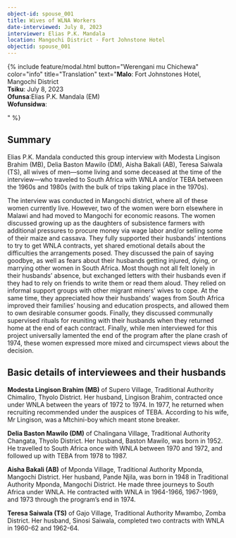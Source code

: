 ```yaml
---
object-id: spouse_001
title: Wives of WLNA Workers
date-interviewed: July 8, 2023
interviewer: Elias P.K. Mandala
location: Mangochi District - Fort Johnstone Hotel
objectid: spouse_001
---
```

{% include feature/modal.html button="Werengani mu Chichewa" color="info" title="Translation" text="**Malo**: Fort Johnstones Hotel, Mangochi District<br>
**Tsiku**: July 8, 2023<br>
**Ofunsa**:Elias P.K. Mandala (EM)<br>
**Wofunsidwa**: </p>" %}
## Summary

Elias P.K. Mandala conducted this group interview with Modesta Lingison Brahim (MB), Delia Baston Mawilo (DM), Aisha Bakali (AB), Teresa Saiwala (TS), all wives of men—some living and some deceased at the time of the interview—who traveled to South Africa with WNLA and/or TEBA between the 1960s and 1980s (with the bulk of trips taking place in the 1970s). 

The interview was conducted in Mangochi district, where all of these women currently live. However, two of the women were born elsewhere in Malawi and had moved to Mangochi for economic reasons. The women discussed growing up as the daughters of subsistence farmers with additional pressures to procure money via wage labor and/or selling some of their maize and cassava. They fully supported their husbands’ intentions to try to get WNLA contracts, yet shared emotional details about the difficulties the arrangements posed. They discussed the pain of saying goodbye, as well as fears about their husbands getting injured, dying, or marrying other women in South Africa. Most though not all felt lonely in their husbands’ absence, but exchanged letters with their husbands even if they had to rely on friends to write them or read them aloud. They relied on informal support groups with other migrant miners’ wives to cope. At the same time, they appreciated how their husbands’ wages from South Africa improved their families’ housing and education prospects, and allowed them to own desirable consumer goods. Finally, they discussed communally supervised rituals for reuniting with their husbands when they returned home at the end of each contract. Finally, while men interviewed for this project universally lamented the end of the program after the plane crash of 1974, these women expressed more mixed and circumspect views about the decision. 

## Basic details of interviewees and their husbands

**Modesta Lingison Brahim (MB)** of Supero Village, Traditional Authority Chimaliro, Thyolo District. Her husband, Lingison Brahim, contracted once under WNLA between the years of 1972 to 1974. In 1977, he returned when recruiting recommended under the auspices of TEBA. According to his wife, Mr Lingison, was a Mtchini-boy which meant stone breaker.

**Delia Baston Mawilo (DM)** of Chalingana Village, Traditional Authority Changata, Thyolo District. Her husband, Baston Mawilo, was born in 1952. He travelled to South Africa once with WNLA between 1970 and 1972, and followed up with TEBA from 1978 to 1987.

**Aisha Bakali (AB)** of Mponda Village, Traditional Authority Mponda, Mangochi District. Her husband, Pande Njila, was born in 1948 in Traditional Authority Mponda, Mangochi District. He made three journeys to South Africa under WNLA. He contracted with WNLA in 1964-1966, 1967-1969, and 1973 through the program’s end in 1974.

**Teresa Saiwala (TS)** of Gajo Village, Traditional Authority Mwambo, Zomba District. Her husband, Sinosi Saiwala, completed two contracts with WNLA in 1960-62 and 1962-64.